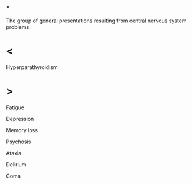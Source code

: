 # .

The group of general presentations resulting from central nervous system problems.

# <

Hyperparathyroidism

# >

Fatigue

Depression

Memory loss

Psychosis

Ataxia

Delirium

Coma
